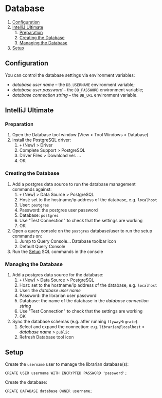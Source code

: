 # Database

1. [Configuration](#configuration)
2. [IntelliJ Ultimate](#intellij-ultimate)
    1. [Preparation](#preparation)
    2. [Creating the Database](#creating-the-database)
    3. [Managing the Database](#managing-the-database)
3. [Setup](#setup)

## Configuration

You can control the database settings via environment variables:

- *database user name* &ndash; the `DB_USERNAME` environment variable;
- *database user password* &ndash; the `DB_PASSWORD` environment variable;
- *database connection string* &ndash; the `DB_URL` environment variable.

## IntelliJ Ultimate

### Preparation

1. Open the Database tool window (View > Tool Windows > Database)
2. Install the PostgreSQL driver:
    1. `+` (New) > Driver
    2. Complete Support > PostgreSQL
    3. Driver Files > Download ver. ...
    4. OK

### Creating the Database

1. Add a postgres data source to run the database management commands against:
    1. `+` (New) > Data Source > PostgreSQL
    2. Host: set to the hostname/ip address of the database, e.g. `localhost`
    3. User: `postgres`
    4. Password: the postgres user password
    5. Database: `postgres`
    6. Use "Test Connection" to check that the settings are working
    7. OK
2. Open a query console on the `postgres` database/user to run the setup commands on:
    1. Jump to Query Console... Database toolbar icon
    2. Default Query Console
3. Run the [Setup](#setup) SQL commands in the console

### Managing the Database

1. Add a postgres data source for the database:
    1. `+` (New) > Data Source > PostgreSQL
    2. Host: set to the hostname/ip address of the database, e.g. `localhost`
    3. User: the *database user name*
    4. Password: the librarian user password
    5. Database: the name of the database in the *database connection string*
    6. Use "Test Connection" to check that the settings are working
    7. OK
2. Sync the database schemas (e.g. after running `flywayMigrate`):
    1. Select and expand the connection: e.g. `librarian@localhost` > *database name* > `public`
    2. Refresh Database tool icon

## Setup

Create the `username` user to manage the librarian database(s):

    CREATE USER username WITH ENCRYPTED PASSWORD 'password';

Create the database:

    CREATE DATABASE database OWNER username;
